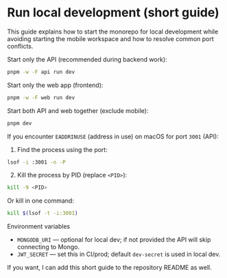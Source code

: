 # Run local development (short guide)

This guide explains how to start the monorepo for local development while avoiding starting the mobile workspace and how
to resolve common port conflicts.

Start only the API (recommended during backend work):

```bash
pnpm -w -F api run dev
```

Start only the web app (frontend):

```bash
pnpm -w -F web run dev
```

Start both API and web together (exclude mobile):

```bash
pnpm dev
```

If you encounter `EADDRINUSE` (address in use) on macOS for port `3001` (API):

1. Find the process using the port:

```bash
lsof -i :3001 -n -P
```

2. Kill the process by PID (replace `<PID>`):

```bash
kill -9 <PID>
```

Or kill in one command:

```bash
kill $(lsof -t -i:3001)
```

Environment variables

- `MONGODB_URI` — optional for local dev; if not provided the API will skip connecting to Mongo.
- `JWT_SECRET` — set this in CI/prod; default `dev-secret` is used in local dev.

If you want, I can add this short guide to the repository README as well.
